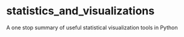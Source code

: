 # statistics_and_visualizations
A one stop summary of useful statistical visualization tools in Python
